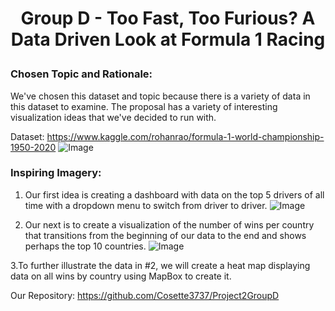 # <p align ="center">Group D - Too Fast, Too Furious? A Data Driven Look at Formula 1 Racing </p>

### Chosen Topic and Rationale: 
We've chosen this dataset and topic because there is a variety of data in this dataset to examine. The proposal has a variety of interesting visualization ideas that we've decided to run with.

Dataset: https://www.kaggle.com/rohanrao/formula-1-world-championship-1950-2020
![Image](https://raw.githubusercontent.com/Cosette3737/Project2GroupD/main/CSV%20Metadata.PNG)

### Inspiring Imagery:
1. Our first idea is creating a dashboard with data on the top 5 drivers of all time with a dropdown menu to switch from driver to driver.
![Image](https://raw.githubusercontent.com/Cosette3737/Project2GroupD/main/Dashboard.PNG)

2. Our next is to create a visualization of the number of wins per country that transitions from the beginning of our data to the end and shows perhaps the top 10 countries.
![Image](https://raw.githubusercontent.com/Cosette3737/Project2GroupD/main/Over%20time%20Bar%20chart.PNG)

3.To further illustrate the data in #2, we will create a heat map displaying data on all wins by country using MapBox to create it.





Our Repository: https://github.com/Cosette3737/Project2GroupD
